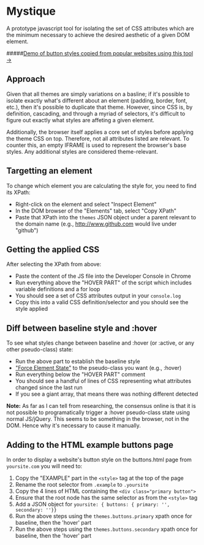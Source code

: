 # Mystique
A prototype javascript tool for isolating the set of CSS attributes which are the minimum necessary to achieve the desired aesthetic of a given DOM element.

#####[Demo of button styles copied from popular websites using this tool &rarr;](http://www.conroywhitney.com/projects/mystique/buttons.html)

## Approach
Given that all themes are simply variations on a basline; if it's possible to isolate exactly what's different about an element (padding, border, font, etc.), then it's possible to duplicate that theme. However, since CSS is, by definition, cascading, and through a myriad of selectors, it's difficult to figure out exactly what styles are affeting a given element. 

Additionally, the browser itself applies a core set of styles before applying the theme CSS on top. Therefore, not all attributes listed are relevant. To counter this, an empty IFRAME is used to represent the browser's base styles. Any additional styles are considered theme-relevant.

## Targetting an element
To change which element you are calculating the style for, you need to find its XPath:
 * Right-click on the element and select "Inspect Element"
 * In the DOM browser of the "Elements" tab, select "Copy XPath"
 * Paste that XPath into the `themes` JSON object under a parent relevant to the domain name (e.g., http://www.github.com would live under "github")

## Getting the applied CSS
After selecting the XPath from above: 
 * Paste the content of the JS file into the Developer Console in Chrome
 * Run everything above the "HOVER PART" of the script which includes variable definitions and a for loop
 * You should see a set of CSS attributes output in your `console.log`
 * Copy this into a valid CSS definition/selector and you should see the style applied

## Diff between baseline style and :hover
To see what styles change between baseline and :hover (or :active, or any other pseudo-class) state:
 * Run the above part to establish the baseline style
 * ["Force Element State"](https://stackoverflow.com/questions/4515124/see-hover-state-in-chrome-developer-tools) to the pseudo-class you want (e.g., :hover)
 * Run everything below the "HOVER PART" comment
 * You should see a handful of lines of CSS representing what attributes changed since the last run
 * If you see a giant array, that means there was nothing different detected

**Note:** As far as I can tell from researching, the consensus online is that it is not possible to programatically trigger a :hover pseudo-class state using normal JS/jQuery. This seems to be something in the browser, not in the DOM. Hence why it's necessary to cause it manually.

## Adding to the HTML example buttons page
In order to display a website's button style on the buttons.html page from `yoursite.com` you will need to:
 1. Copy the "EXAMPLE" part in the `<style>` tag at the top of the page
 2. Rename the root selector from `.example` to `.yoursite`
 3. Copy the 4 lines of HTML containing the `<div class="primary button">`
 4. Ensure that the root node has the same selector as from the `<style>` tag
 5. Add a JSON object for `yoursite: { buttons: { primary: '', secondary: ''}}`
 5. Run the above steps using the `themes.buttons.primary` xpath once for baseline, then the 'hover' part
 6. Run the above steps using the `themes.buttons.secondary` xpath once for baseline, then the 'hover' part


